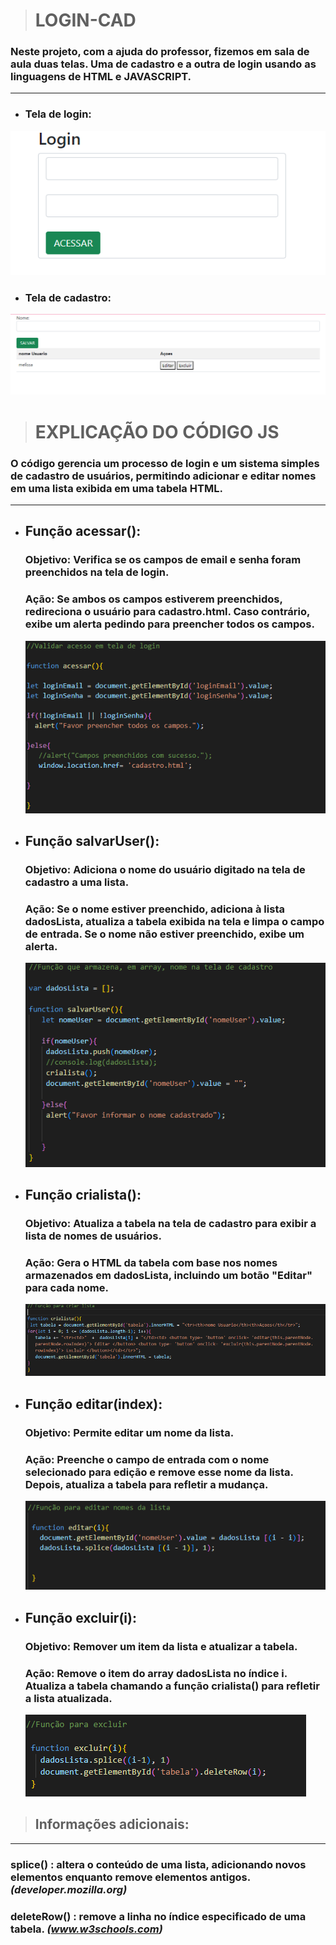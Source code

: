 > # **LOGIN-CAD** 

### Neste projeto, com a ajuda do professor, fizemos em sala de aula duas telas. Uma de cadastro e a outra de login usando as linguagens de HTML e JAVASCRIPT.

-------------------------------------------------------------------------------


* ### **Tela de login:** 

![LOGIN-CAD](img/login.png)


* ### **Tela de cadastro:**  

![LOGIN-CAD](img/cad2.png)

> # **EXPLICAÇÃO DO CÓDIGO JS**

### O código gerencia um processo de login e um sistema simples de cadastro de usuários, permitindo adicionar e editar nomes em uma lista exibida em uma tabela HTML.

---------------------------------------------------------------------




* ## **Função acessar():**  

    ### Objetivo: Verifica se os campos de email e senha foram preenchidos na tela de login.
    ### Ação: Se ambos os campos estiverem preenchidos, redireciona o usuário para cadastro.html. Caso contrário, exibe um alerta pedindo para preencher todos os campos.

   ![LOGIN-CAD](img/funcaoacessar.png)





* ## **Função salvarUser():**  
  
   ### Objetivo: Adiciona o nome do usuário digitado na tela de cadastro a uma lista.
   ### Ação: Se o nome estiver preenchido, adiciona à lista dadosLista, atualiza a tabela exibida na tela e limpa o campo de entrada. Se o nome não estiver preenchido, exibe um alerta.  

   ![LOGIN-CAD](img/salvaruser.png)




* ## **Função crialista():**

   ### Objetivo: Atualiza a tabela na tela de cadastro para exibir a lista de nomes de usuários.
   ### Ação: Gera o HTML da tabela com base nos nomes armazenados em dadosLista, incluindo um botão "Editar" para cada nome.  

   ![LOGIN-CAD](img/criarlista.png)



* ## **Função editar(index):**

   ### Objetivo: Permite editar um nome da lista.
   ### Ação: Preenche o campo de entrada com o nome selecionado para edição e remove esse nome da lista. Depois, atualiza a tabela para refletir a mudança.  

   ![LOGIN-CAD](img/editar.png)




* ## **Função excluir(i):**  

   ### Objetivo: Remover um item da lista e atualizar a tabela.
   ### Ação: Remove o item do array dadosLista no índice i. Atualiza a tabela chamando a função crialista() para refletir a lista atualizada.  

   ![LOGIN-CAD](img/excluir.png)

> ## **Informações adicionais:**    

-------------------------------------------------------------------

   ### splice() : altera o conteúdo de uma lista, adicionando novos elementos enquanto remove elementos antigos. *(developer.mozilla.org)*

   ### deleteRow() : remove a linha no índice especificado de uma tabela. *(www.w3schools.com)*











